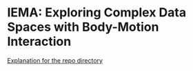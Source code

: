 # IEMA: Exploring Complex Data Spaces with Body-Motion Interaction

[Explanation for the repo directory](https://github.com/aememis/thesis/blob/main/directory_tree.txt)
